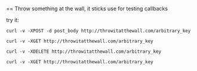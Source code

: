 == Throw something at the wall, it sticks
use for testing callbacks

try it:

`curl -v -XPOST -d post_body http://throwitatthewall.com/arbitrary_key`

`curl -v -XGET http://throwitatthewall.com/arbitrary_key`

`curl -v -XDELETE http://throwitatthewall.com/arbitrary_key`

`curl -v -XGET http://throwitatthewall.com/arbitrary_key`
